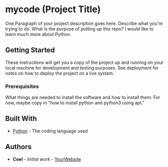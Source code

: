 # mycode (Project Title)

One Paragraph of your project description goes here. Describe what you're trying to do.
What is the purpose of putting up this repo?
I would like to learn much more about Python.

## Getting Started

These instructions will get you a copy of the project up and running on your local machine
for development and testing purposes. See deployment for notes on how to deploy the project
on a live system.

### Prerequisites

What things are needed to install the software and how to install them. For now, maybe copy in
"how to install python and python3 using apt."

## Built With

* [Python](https://www.python.org/) - The coding language used

## Authors

* **Coel** - *Initial work* - [YourWebsite](https://example.com/)
